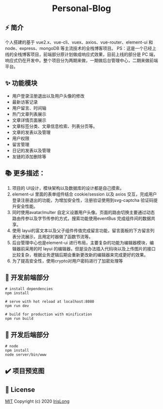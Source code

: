 <div align="center">
  <h1>Personal-Blog</h1>
</div>

## ⚡ 简介

个人搭建的基于 vue2.x、vue-cli、vuex、axios、vue-router、element-ui 和 node、express、mongoDB 等主流技术的全栈博客项目。
PS：这是一个已经上线的全栈博客项目，前端部分原计划做成响应式效果，目前上线的部分是 PC 端，响应式仍在开发中。整个项目分为两期来做，一期做后台管理中心，二期来做前端平台。

## ✨ 功能模块

- 用户登录注册退出以及用户头像的修改
- 最新访客记录
- 用户留言、时间轴
- 热门文章列表展示
- 文章详情页面展示
- 文章标签分类、文章信息检索、列表分页等。
- 文章的发表以及管理
- 用户权限
- 留言管理
- 日记的发表以及管理
- 友链的添加删除等

## 📚 更多描述：

1. 项目的 UI设计，模块架构以及数据库的设计都是自己摸索。
2. element-ui 里面的表单组件结合 cookie/session 以及 axios 交互，完成用户登录注册退出的功能，为增加安全性，注册验证使用到svg-captcha 验证码提升安全性能。
3. 同时使用avatar/multer 自定义设置用户头像。页面的路由切换主要通过动态路由传参以及字节传参的方式，搜索功能使用eventBus 完成组件间的数据共享。
4. 使用 layui的富文本以及父子组件传值完成留言功能，留言面板的下方留言列表分流展示，且用定时器做了函数节流等。
5. 后台管理中心也是element-ui 进行布局，主要复杂的功能为编辑器模块，编辑器前采用的时 layui 的编辑器，但是没办法插入代码块以及上传图片的接口比较复杂，根据业务逻辑后期会重新更改新的编辑器来完成更好的效果。
6. 为了提高安全性，使用crypto对用户密码进行了加密处理等

## 🚀 开发前端部分

```
# install dependencies
npm install

# serve with hot reload at localhost:8080
npm run dev

# build for production with minification
npm run build
```

## 🚀 开发后端部分

```
# node
npm install
node server/bin/www
```

## ✔️ 项目预览图


## 📄 License

[MIT](./LICENSE)
Copyright (c) 2020 [IrisLong](https://github.com/5Iris5)
